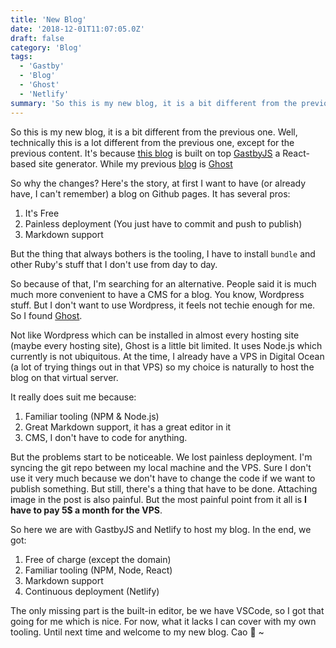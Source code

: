 ```yaml
---
title: 'New Blog'
date: '2018-12-01T11:07:05.0Z'
draft: false
category: 'Blog'
tags:
  - 'Gastby'
  - 'Blog'
  - 'Ghost'
  - 'Netlify'
summary: 'So this is my new blog, it is a bit different from the previous one. Well technically this is a lot different from the previous one'
---
```


So this is my new blog, it is a bit different from the previous one. Well, technically this is a lot different from the previous one, except for the previous content. It's because [this blog](https://github.com/esafirm/nolambda.stream) is built on top [GastbyJS](https://www.gatsbyjs.org/) a React-based site generator. While my previous [blog](https://github.com/esafirm/esafirm.github.io/tree/ghost-do) is [Ghost](https://ghost.org/)

So why the changes? Here's the story, at first I want to have (or already have, I can't remember) a blog on Github pages.
It has several pros:

1. It's Free
2. Painless deployment (You just have to commit and push to publish)
3. Markdown support

But the thing that always bothers is the tooling, I have to install `bundle` and other Ruby's stuff that I don't use from day to day.

So because of that, I'm searching for an alternative. People said it is much much more convenient to have a CMS for a blog. You know, Wordpress stuff. But I don't want to use Wordpress, it feels not techie enough for me. So I found [Ghost](https://ghost.org/).

Not like Wordpress which can be installed in almost every hosting site (maybe every hosting site), Ghost is a little bit limited. It uses Node.js which currently is not ubiquitous. At the time, I already have a VPS in Digital Ocean (a lot of trying things out in that VPS) so my choice is naturally to host the blog on that virtual server.

It really does suit me because:

1. Familiar tooling (NPM & Node.js)
2. Great Markdown support, it has a great editor in it
3. CMS, I don't have to code for anything.

But the problems start to be noticeable. We lost painless deployment. I'm syncing the git repo between my local machine and the VPS. Sure I don't use it very much because we don't have to change the code if we want to publish something. But still, there's a thing that have to be done. Attaching image in the post is also painful. But the most painful point from it all is **I have to pay 5$ a month for the VPS**.

So here we are with GastbyJS and Netlify to host my blog.
In the end, we got:

1. Free of charge (except the domain)
2. Familiar tooling (NPM, Node, React)
3. Markdown support
4. Continuous deployment (Netlify)

The only missing part is the built-in editor, be we have VSCode, so I got that going for me which is nice.
For now, what it lacks I can cover with my own tooling.
Until next time and welcome to my new blog. Cao 👋 ~

